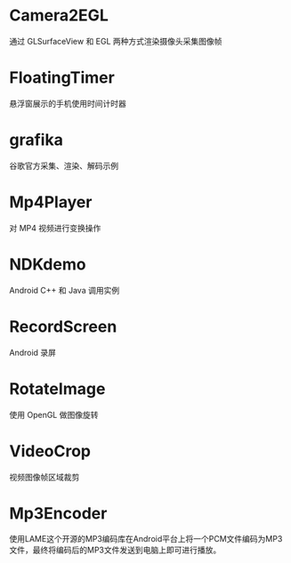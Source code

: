 # Camera2EGL

通过 GLSurfaceView 和 EGL 两种方式渲染摄像头采集图像帧

# FloatingTimer

悬浮窗展示的手机使用时间计时器

# grafika

谷歌官方采集、渲染、解码示例

# Mp4Player

对 MP4 视频进行变换操作

# NDKdemo

Android C++ 和 Java 调用实例

# RecordScreen

Android 录屏

# RotateImage

使用 OpenGL 做图像旋转

# VideoCrop

视频图像帧区域裁剪

# Mp3Encoder

使用LAME这个开源的MP3编码库在Android平台上将一个PCM文件编码为MP3文件，最终将编码后的MP3文件发送到电脑上即可进行播放。